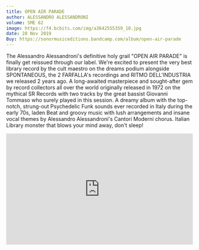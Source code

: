 ```yaml
---
title: OPEN AIR PARADE
author: ALESSANDRO ALESSANDRONI
volume: SME 62
image: https://f4.bcbits.com/img/a3642555359_10.jpg
date: 28 Nov 2019
Buy: https://sonormusiceditions.bandcamp.com/album/open-air-parade
---
```

The Alessandro Alessandroni's definitive holy grail "OPEN AIR PARADE" is finally get reissued through our label. We're excited to present the very best library record by the cult maestro on the dreams podium 
alongside SPONTANEOUS, the 2 FARFALLA's recordings and RITMO DELL'INDUSTRIA we released 2 years ago. A long-awaited masterpiece and sought-after gem by record collectors all over the world originally released in 1972 on the mythical SR Records with two tracks by the great bassist Giovanni Tommaso who surely played in this session. A dreamy album with the top-notch, strung-out Psychedelic Funk sounds ever recorded in Italy during the early 70s, laden Beat and groovy music with lush arrangements and insane vocal themes by Alessandro Alessandroni's Cantori Moderni chorus. Italian Library monster that blows your mind away, don't sleep!

<iframe width="100%" height="300" scrolling="no" frameborder="no" allow="autoplay" src="https://w.soundcloud.com/player/?url=https%3A//api.soundcloud.com/tracks/715049926&color=%23ff5500&auto_play=false&hide_related=false&show_comments=true&show_user=true&show_reposts=false&show_teaser=true&visual=true"></iframe>
